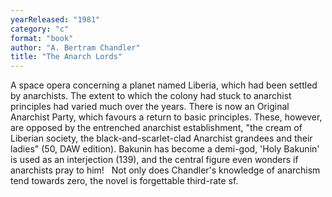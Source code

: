 ```yaml
---
yearReleased: "1981"
category: "c"
format: "book"
author: "A. Bertram Chandler"
title: "The Anarch Lords"
---
```

A space opera concerning a planet named Liberia, which had been settled by anarchists. The extent to which the colony had stuck to anarchist principles had varied much over the years. There is now an Original Anarchist Party, which favours a return to basic principles. These, however, are opposed by the entrenched anarchist establishment,  "the cream of Liberian society, the black-and-scarlet-clad Anarchist grandees and their ladies" (50, DAW edition). Bakunin has become a demi-god,  'Holy Bakunin' is used as an interjection (139), and the central figure even  wonders if anarchists pray to him!
 
Not only does Chandler's knowledge of anarchism tend towards zero, the novel is forgettable third-rate sf.